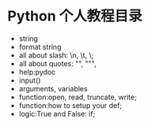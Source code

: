 # Python 个人教程目录

* string
* format string
* all about slash: \n, \t, \\;
* all about quotes: "", """,
* help:pydoc  
* input()
* arguments, variables
* function:open, read, truncate, write;
* function:how to setup your def;
* logic:True and False: if;





